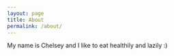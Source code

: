 ```yaml
---
layout: page
title: About
permalink: /about/
---
```


My name is Chelsey and I like to eat healthily and lazily :)